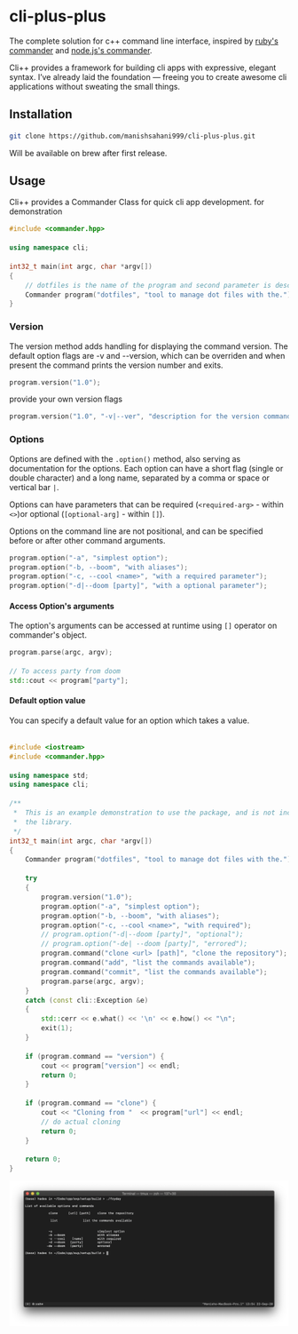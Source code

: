 # cli-plus-plus
The complete solution for c++ command line interface, inspired by [ruby's commander](https://github.com/commander-rb/commander) and  [node.js's commander](https://github.com/tj/commander.js).

Cli++ provides a framework for building cli apps with expressive, elegant syntax. I’ve already laid the foundation — freeing you to create awesome cli applications without sweating the small things.

## Installation 
```bash
git clone https://github.com/manishsahani999/cli-plus-plus.git
```

Will be available on brew after first release.

## Usage 

Cli++ provides a Commander Class for quick cli app development. for demonstration 

```c++
#include <commander.hpp>

using namespace cli;

int32_t main(int argc, char *argv[])
{
    // dotfiles is the name of the program and second parameter is description.
    Commander program("dotfiles", "tool to manage dot files with the.");
}
```

### Version

The version method adds handling for displaying the command version. The default option flags are -v and --version, which can be overriden and when present the command prints the version number and exits.

```c++
program.version("1.0");
```

provide your own version flags 
```c++
program.version("1.0", "-v|--ver", "description for the version command.");
```

### Options 

Options are defined with the `.option()` method, also serving as documentation for the options. Each option can have a short flag (single or double character) and a long name, separated by a comma or space or vertical bar `|`.

Options can have parameters that can be required (`<required-arg>` - within `<>`)or optional 
(`[optional-arg]` - within `[]`).

Options on the command line are not positional, and can be specified before or after other command arguments.

```c++
program.option("-a", "simplest option");
program.option("-b, --boom", "with aliases");
program.option("-c, --cool <name>", "with a required parameter");
program.option("-d|--doom [party]", "with a optional parameter");
```

#### Access Option's arguments
The option's arguments can be accessed at runtime using `[]` operator on commander's object.

```c++
program.parse(argc, argv);

// To access party from doom
std::cout << program["party"];
```

#### Default option value
You can specify a default value for an option which takes a value.


```c++

#include <iostream>
#include <commander.hpp>

using namespace std;
using namespace cli;

/**
 *  This is an example demonstration to use the package, and is not included in
 *  the library.   
 */
int32_t main(int argc, char *argv[])
{
    Commander program("dotfiles", "tool to manage dot files with the.");

    try
    {
        program.version("1.0");
        program.option("-a", "simplest option");
        program.option("-b, --boom", "with aliases");
        program.option("-c, --cool <name>", "with required");
        // program.option("-d|--doom [party]", "optional");
        // program.option("-de| --doom [party]", "errored");
        program.command("clone <url> [path]", "clone the repository");
        program.command("add", "list the commands available");
        program.command("commit", "list the commands available");
        program.parse(argc, argv);
    }
    catch (const cli::Exception &e)
    {
        std::cerr << e.what() << '\n' << e.how() << "\n";
        exit(1);
    }

    if (program.command == "version") {
        cout << program["version"] << endl;
        return 0;
    }

    if (program.command == "clone") {
        cout << "Cloning from "  << program["url"] << endl;
        // do actual cloning
        return 0;
    }
    
    return 0;
}

```

![image](docs/terminal.png)
